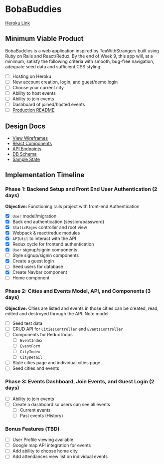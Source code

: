 # BobaBuddies

[Heroku Link](https://bobabuddies.herokuapp.com/)

## Minimum Viable Product

BobaBuddies is a web application inspired by TeaWithStrangers built using Ruby on Rails and React/Redux. By the end of Week 9, this app will, at a minimum, satisfy the following criteria with smooth, bug-free navigation, adequate seed data and sufficient CSS styling:
- [ ] Hosting on Heroku
- [ ] New account creation, login, and guest/demo login
- [ ] Choose your current city
- [ ] Ability to host events
- [ ] Ability to join events
- [ ] Dashboard of joined/hosted events
- [ ] [Production README]()

## Design Docs

- [View Wireframes](https://github.com/beebeean09/BobaBuddies/tree/master/docs/wireframes)
- [React Components](https://github.com/beebeean09/BobaBuddies/blob/master/docs/component-hierarchy.md)
- [API Endpoints](https://github.com/beebeean09/BobaBuddies/blob/master/docs/api-endpoints.md)
- [DB Schema](https://github.com/beebeean09/BobaBuddies/blob/master/docs/schema.md)
- [Sample State](https://github.com/beebeean09/BobaBuddies/blob/master/docs/sample-state.md)

## Implementation Timeline

### Phase 1: Backend Setup and Front End User Authentication (2 days)
**Objective:** Functioning rails project with front-end Authentication
- [x] `User` model/migration
- [x] Back end authentication (session/password)
- [x] `StaticPages` controller and root view
- [x] Webpack & react/redux modules
- [x] `APIUtil` to interact with the API
- [x] Redux cycle for frontend authentication
- [x] `User` signup/signin components
- [ ] Style signup/signin components
- [x] Create a guest login
- [ ] Seed users for database
- [x] Create Navbar component
- [ ] Home component

### Phase 2: Cities and Events Model, API, and Components (3 days)
**Objective:** Cities are listed and events in those cities can be created, read, edited and destroyed through the API.
Note model
- [ ] Seed test data
- [ ] CRUD API for `CitiesController` and `EventsController`
- [ ] Components for Redux loops
  - [ ] `EventIndex`
  - [ ] `EventForm`
  - [ ] `CityIndex`
  - [ ] `CityDetail`
- [ ] Style cities page and individual cities page
- [ ] Seed cities and events

### Phase 3: Events Dashboard, Join Events, and Guest Login (2 days)
- [ ] Ability to join events
- [ ] Create a dashboard so users can see all events
  - [ ] Current events
  - [ ] Past events (History)

### Bonus Features (TBD)
- [ ] User Profile viewing available
- [ ] Google map API integration for events
- [ ] Add ability to choose home city
- [ ] Add attendances view list on individual events
